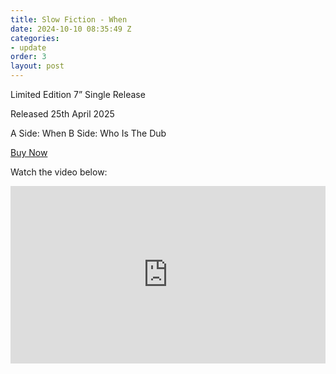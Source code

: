 ```yaml
---
title: Slow Fiction - When
date: 2024-10-10 08:35:49 Z
categories:
- update
order: 3
layout: post
---
```


Limited Edition 7” Single Release

Released 25th April 2025

A Side: When
B Side: Who Is The Dub

<a href="https://speedywunderground.ffm.to/slowfiction-" class="add-cart" >Buy Now</a>

Watch the video below:

<style>.embed-container { position: relative; padding-bottom: 56.25%; height: 0; overflow: hidden; max-width: 100%; } .embed-container iframe, .embed-container object, .embed-container embed { position: absolute; top: 0; left: 0; width: 100%; height: 100%; }</style><div class='embed-container'><iframe src='https://www.youtube.com/embed/OFFsKJsXyXU' frameborder='0' allowfullscreen></iframe></div>
<p> </p>

